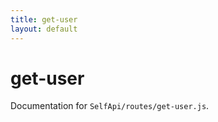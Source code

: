 ```yaml
---
title: get-user
layout: default
---
```


# get-user

Documentation for `SelfApi/routes/get-user.js`.
